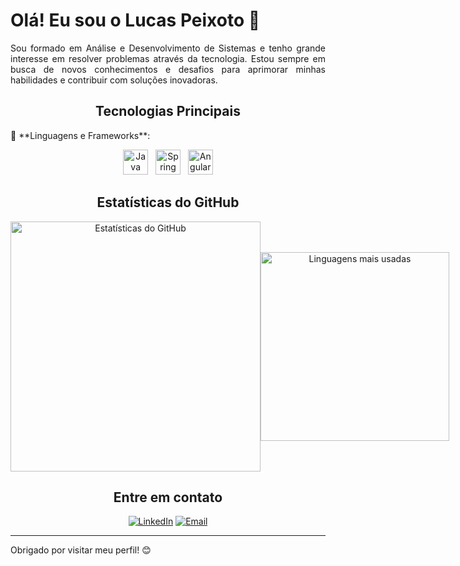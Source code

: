 # Olá! Eu sou o Lucas Peixoto 👋

<div align="center">

<p align="justify">
Sou formado em Análise e Desenvolvimento de Sistemas e tenho grande interesse em resolver problemas através da tecnologia. Estou sempre em busca de novos conhecimentos e desafios para aprimorar minhas habilidades e contribuir com soluções inovadoras.
</p>

## Tecnologias Principais
<p align="justify">
🚀 **Linguagens e Frameworks**:
</p>

<p>
  <img src="https://cdn.jsdelivr.net/gh/devicons/devicon/icons/java/java-original.svg" alt="Java" width="40" height="40" title="Java"/>
  &nbsp;
  <img src="https://cdn.jsdelivr.net/gh/devicons/devicon/icons/spring/spring-original.svg" alt="Spring Boot" width="40" height="40" title="Spring Boot"/>
  &nbsp;
  <img src="https://cdn.jsdelivr.net/gh/devicons/devicon/icons/angularjs/angularjs-original.svg" alt="Angular" width="40" height="40" title="Angular"/>
</p>

## Estatísticas do GitHub
<div style="display: flex; justify-content: space-around; align-items: center;">
    <img src="https://github-readme-stats.vercel.app/api?username=LucasPeixotodeAlmeida&show_icons=true&theme=dracula&count_private=true" alt="Estatísticas do GitHub" style="width: 400px;"/>
    <img src="https://github-readme-stats.vercel.app/api/top-langs/?username=LucasPeixotodeAlmeida&layout=compact&theme=dracula" alt="Linguagens mais usadas" style="width: 302px;"/>
</div>

## Entre em contato
 [![LinkedIn](https://img.shields.io/badge/LinkedIn-0077B5?style=for-the-badge&logo=linkedin&logoColor=white)](https://www.linkedin.com/in/lucas-peixoto-ti/)
 [![Email](https://img.shields.io/badge/Email-D14836?style=for-the-badge&logo=gmail&logoColor=white)](mailto:lucaspeixoto349@gmail.com)


---

<p align="justify">
Obrigado por visitar meu perfil! 😊
</p>

</div>
